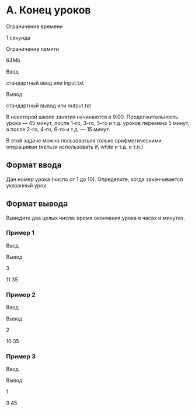 A. Конец уроков
===============

Ограничение времени

1 секунда

Ограничение памяти

64Mb

Ввод

стандартный ввод или input.txt

Вывод

стандартный вывод или output.txt

В некоторой школе занятия начинаются в 9:00. Продолжительность урока — 45 минут, после 1-го, 3-го, 5-го и т.д. уроков перемена 5 минут, а после 2-го, 4-го, 6-го и т.д. — 15 минут.

В этой задаче можно пользоваться только арифметическими операциями (нельзя использовать if, while и т.д. и т.п.)

Формат ввода
------------

Дан номер урока (число от 1 до 10). Определите, когда заканчивается указанный урок.

Формат вывода
-------------

Выведите два целых числа: время окончания урока в часах и минутах.

### Пример 1

Ввод

Вывод

3

11 35

### Пример 2

Ввод

Вывод

2

10 35

### Пример 3

Ввод

Вывод

1

9 45